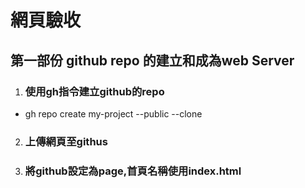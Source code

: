 # 網頁驗收
## 第一部份 github repo 的建立和成為web Server

1. ### 使用gh指令建立github的repo
  - gh repo create my-project --public --clone
  
2. ### 上傳網頁至githus

3. ### 將github設定為page,首頁名稱使用index.html

